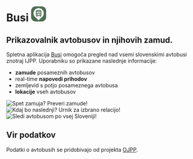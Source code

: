 # Busi <img src="graphics/bus_icon.png" alt="Busi logo" width="40px">
## Prikazovalnik avtobusov in njihovih zamud.  
<!-- <img src="graphics/bus_icon.png" alt="Busi logo" width="100px">   -->

Spletna aplikacija [Busi](https://zznidar.github.io/busi/) omogoča pregled nad vsemi slovenskimi avtobusi znotraj IJPP. Uporabniku so prikazane naslednje informacije:  
* **zamude** posameznih avtobusov
* real-time **napovedi prihodov**
* zemljevid s potjo posameznega avtobusa
* **lokacije** vseh avtobusov  

<img src="images/3.png" alt="Spet zamuja? Preveri zamude!" width="30%"> <img src="images/2.png" alt="Kdaj bo naslednji? Urnik za izbrano relacijo!" width="30%"> <img src="images/1.png" alt="Sledi avtobusom po vsej Sloveniji!" width="30%">


## Vir podatkov
Podatki o avtobusih se pridobivajo od projekta [OJPP](https://ojpp.si).
